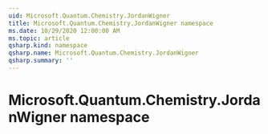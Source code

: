 ```yaml
---
uid: Microsoft.Quantum.Chemistry.JordanWigner
title: Microsoft.Quantum.Chemistry.JordanWigner namespace
ms.date: 10/29/2020 12:00:00 AM
ms.topic: article
qsharp.kind: namespace
qsharp.name: Microsoft.Quantum.Chemistry.JordanWigner
qsharp.summary: ''
---
```


# Microsoft.Quantum.Chemistry.JordanWigner namespace



